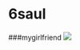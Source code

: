 
# 6saul

###mygirlfriend
<img src="https://i0.wp.com/globalzonetoday.com/wp-content/uploads/2021/12/Little_Tina.jpg">
